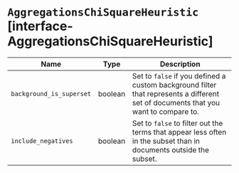 # `AggregationsChiSquareHeuristic` [interface-AggregationsChiSquareHeuristic]

| Name | Type | Description |
| - | - | - |
| `background_is_superset` | boolean | Set to `false` if you defined a custom background filter that represents a different set of documents that you want to compare to. |
| `include_negatives` | boolean | Set to `false` to filter out the terms that appear less often in the subset than in documents outside the subset. |
